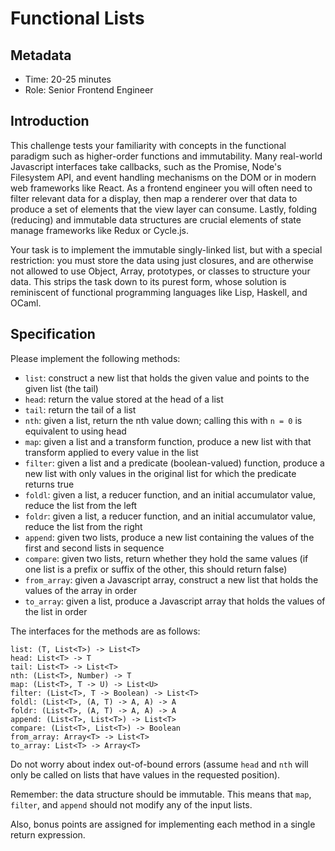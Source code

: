 # Functional Lists

## Metadata

- Time: 20-25 minutes
- Role: Senior Frontend Engineer

## Introduction

This challenge tests your familiarity with concepts in the functional paradigm such as higher-order functions and immutability. Many real-world Javascript interfaces take callbacks, such as the Promise, Node's Filesystem API, and event handling mechanisms on the DOM or in modern web frameworks like React. As a frontend engineer you will often need to filter relevant data for a display, then map a renderer over that data to produce a set of elements that the view layer can consume. Lastly, folding (reducing) and immutable data structures are crucial elements of state manage frameworks like Redux or Cycle.js.

Your task is to implement the immutable singly-linked list, but with a special restriction: you must store the data using just closures, and are otherwise not allowed to use Object, Array, prototypes, or classes to structure your data. This strips the task down to its purest form, whose solution is reminiscent of functional programming languages like Lisp, Haskell, and OCaml.

## Specification

Please implement the following methods:
- `list`: construct a new list that holds the given value and points to the given list (the tail)
- `head`: return the value stored at the head of a list
- `tail`: return the tail of a list
- `nth`: given a list, return the nth value down; calling this with `n = 0` is equivalent to using head
- `map`: given a list and a transform function, produce a new list with that transform applied to every value in the list
- `filter`: given a list and a predicate (boolean-valued) function, produce a new list with only values in the original list for which the predicate returns true
- `foldl`: given a list, a reducer function, and an initial accumulator value, reduce the list from the left
- `foldr`: given a list, a reducer function, and an initial accumulator value, reduce the list from the right
- `append`: given two lists, produce a new list containing the values of the first and second lists in sequence
- `compare`: given two lists, return whether they hold the same values (if one list is a prefix or suffix of the other, this should return false)
- `from_array`: given a Javascript array, construct a new list that holds the values of the array in order
- `to_array`: given a list, produce a Javascript array that holds the values of the list in order

The interfaces for the methods are as follows:
```
list: (T, List<T>) -> List<T>
head: List<T> -> T
tail: List<T> -> List<T>
nth: (List<T>, Number) -> T
map: (List<T>, T -> U) -> List<U>
filter: (List<T>, T -> Boolean) -> List<T>
foldl: (List<T>, (A, T) -> A, A) -> A
foldr: (List<T>, (A, T) -> A, A) -> A
append: (List<T>, List<T>) -> List<T>
compare: (List<T>, List<T>) -> Boolean
from_array: Array<T> -> List<T>
to_array: List<T> -> Array<T>
```

Do not worry about index out-of-bound errors (assume `head` and `nth` will only be called on lists that have values in the requested position).

Remember: the data structure should be immutable. This means that `map`, `filter`, and `append` should not modify any of the input lists.

Also, bonus points are assigned for implementing each method in a single return expression.
